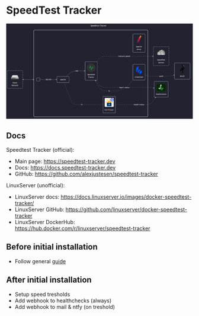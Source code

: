 # SpeedTest Tracker

![diagram](../../docs/diagrams/out/apps/speedtest-tracker.png)

## Docs

Speedtest Tracker (official):

- Main page: <https://speedtest-tracker.dev>
- Docs: <https://docs.speedtest-tracker.dev>
- GitHub: <https://github.com/alexjustesen/speedtest-tracker>

LinuxServer (unofficial):

- LinuxServer docs: <https://docs.linuxserver.io/images/docker-speedtest-tracker/>
- LinuxServer GitHub: <https://github.com/linuxserver/docker-speedtest-tracker>
- LinuxServer DockerHub: <https://hub.docker.com/r/linuxserver/speedtest-tracker>

## Before initial installation

- Follow general [guide](../../docs/Checklist%20for%20new%20docker-apps.md)

## After initial installation

- Setup speed tresholds
- Add webhook to healthchecks (always)
- Add webhook to mail & ntfy (on treshold)

